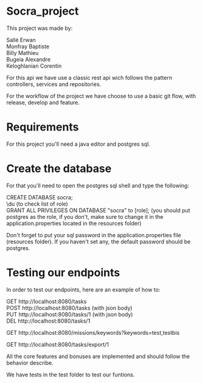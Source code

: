 # Socra_project

This project was made by:  

Sallé Erwan  
Monfray Baptiste  
Billy Mathieu  
Bugeia Alexandre  
Keloghlanian Corentin

For this api we have use a classic rest api wich follows the pattern controllers, services and repositories.  

For the workflow of the project we have choose to use a basic git flow, with release, develop and feature.

# Requirements

For this project you'll need a java editor and postgres sql.

# Create the database

For that you'll need to open the postgres sql shell and type the following:

CREATE DATABASE socra;  
\du (to check list of role)  
GRANT ALL PRIVILEGES ON DATABASE "socra" to [role]; (you should put postgres as the role, if you don't, make sure to change it in the application.properties located in the resources folder)

Don't forget to put your sql password in the application.properties file (resources folder). If you haven't set any, the default password should be postgres.

# Testing our endpoints
In order to test our endpoints, here are an example of how to:

GET http://localhost:8080/tasks   
POST http://localhost:8080/tasks  (with json body)  
PUT http://localhost:8080/tasks/1 (with json body)  
DEL http://localhost:8080/tasks/1  

GET http://localhost:8080/missions/keywords?keywords=test,testbis

GET http://localhost:8080/tasks/export/1   

All the core features and bonuses are implemented and should follow the behavior describe.  

We have tests in the test folder to test our funtions.